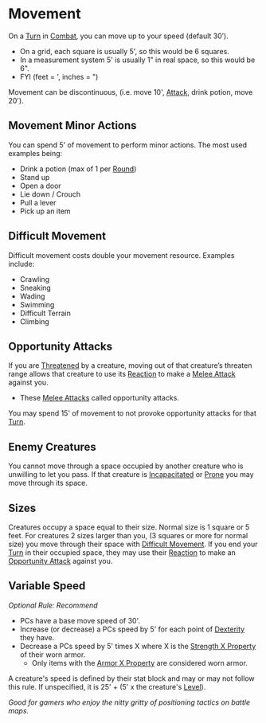 ---
---

# Movement

On a [Turn](Turn.md) in [Combat](Combat.md), you can move up to your speed (default 30’). 

* On a grid, each square is usually 5', so this would be 6 squares. 
* In a measurement system 5' is usually 1" in real space, so this would be 6". 
* FYI (feet = ', inches = ")

Movement can be discontinuous, (i.e. move 10', [Attack](Attack.md), drink potion, move 20').

## Movement Minor Actions

You can spend 5' of movement to perform minor actions. The most used examples being:

* Drink a potion (max of 1 per [Round](Round.md))
* Stand up
* Open a door
* Lie down / Crouch
* Pull a lever
* Pick up an item

## Difficult Movement

Difficult movement costs double your movement resource. Examples include:

* Crawling
* Sneaking
* Wading
* Swimming
* Difficult Terrain
* Climbing

## Opportunity Attacks

If you are [Threatened](../Conditions/Threatened.md) by a creature, moving out of that creature’s threaten range allows that creature to use its [Reaction](Reaction.md) to make a [Melee Attack](Melee%20Attack.md) against you.

* These [Melee Attacks](Melee%20Attack.md) called opportunity attacks.

You may spend 15' of movement to not provoke opportunity attacks for that [Turn](Turn.md).

## Enemy Creatures

You cannot move through a space occupied by another creature who is unwilling to let you pass. If that creature is [Incapacitated](../Conditions/Incapacitated.md) or [Prone](../Conditions/Prone.md) you may move through its space.

## Sizes

Creatures occupy a space equal to their size. Normal size is 1 square or 5 feet. For creatures 2 sizes larger than you, (3 squares or more for normal size) you move through their space with [Difficult Movement](Movement.md#Difficult%20Movement). If you end your [Turn](Turn.md) in their occupied space, they may use their [Reaction](Reaction.md) to make an [Opportunity Attack](Movement.md#Opportunity%20Attacks) against you.

## Variable Speed

*Optional Rule: Recommend*

* PCs have a base move speed of 30'.
* Increase (or decrease) a PCs speed by 5' for each point of [Dexterity](../Player%20Characters/Chosen%20Statistics/Dexterity.md) they have.
* Decrease a PCs speed by 5' times X where X is the [Strength X Property](../Items/Equipment/Individual%20Item%20Cards/Armors/Armor%20Properties/Strength%20X%20Property.md) of their worn armor.
  * Only items with the [Armor X Property](../Items/Equipment/Individual%20Item%20Cards/Armors/Armor%20Properties/Armor%20X%20Property.md) are considered worn armor.

A creature's speed is defined by their stat block and may or may not follow this rule. If unspecified, it is 25' + (5' x the creature's [Level](../Player%20Characters/Derived%20Statistics/Level.md)).

*Good for gamers who enjoy the nitty gritty of positioning tactics on battle maps.*
